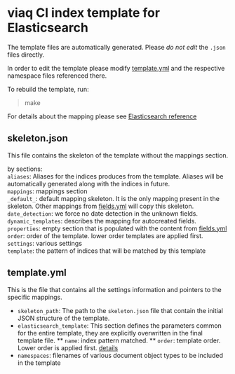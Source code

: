 viaq CI index template for Elasticsearch
=================================

The template files are automatically generated.
Please _do not edit_ the `.json` files directly.

In order to edit the template please modify [template.yml](template.yml) and
the respective namespace files referenced there.

To rebuild the template, run:
> make

For details about the mapping please see [Elasticsearch reference](https://www.elastic.co/guide/en/elasticsearch/reference/current/indices-templates.html)

skeleton.json
-------------
This file contains the skeleton of the template without the mappings section.

by sections:  
`aliases`: Aliases for the indices produces from the template. Aliases will be automatically generated along with the indices in future.  
`mappings`: mappings section  
  `_default_`: default mapping skeleton. It is the only mapping present in the skeleton. Other mappings from [fields.yml](fields.yml) will copy this skeleton.  
  `date_detection`: we force no date detection in the unknown fields.  
  `dynamic_templates`: describes the mapping for autocreated fields.  
  `properties`: empty section that is populated with the content from [fields.yml](fields.yml)  
`order`: order of the template. lower order templates are applied first.  
`settings`: various settings  
`template`: the pattern of indices that will be matched by this template  

template.yml
----------
This is the file that contains all the settings information and pointers to the specific mappings.  
* `skeleton_path`: The path to the `skeleton.json` file that contain the initial JSON structure of the template.
* `elasticsearch_template`: This section defines the parameters common for the entire template, they are explicitly overwritten in the final template file.
** `name`: index pattern matched.
** `order`: template order. Lower order is applied first. [details](https://www.elastic.co/guide/en/elasticsearch/reference/current/indices-templates.html#multiple-templates)
* `namespaces`: filenames of various document object types to be included in the template
